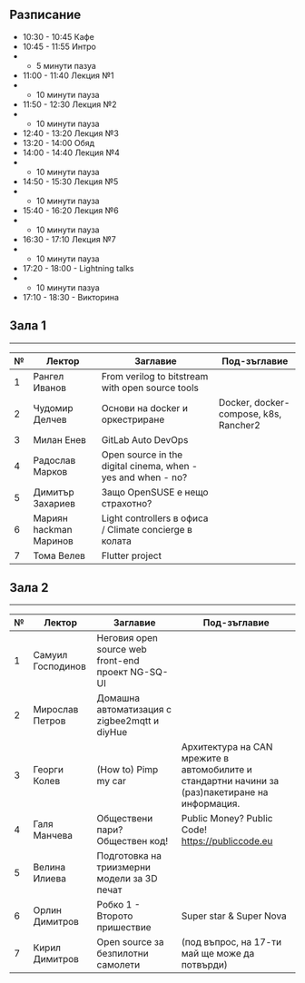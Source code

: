 ## Разписание

 * 10:30 - 10:45 Кафe
 * 10:45 - 11:55 Интро
 * - 5 минути пазуа
 * 11:00 - 11:40 Лекция №1
 * - 10 минути пауза
 * 11:50 - 12:30 Лекция №2
 * - 10 минути пауза
 * 12:40 - 13:20 Лекция №3
 * 13:20 - 14:00 Обяд
 * 14:00 - 14:40 Лекция №4
 * - 10 минути пауза
 * 14:50 - 15:30 Лекция №5
 * - 10 минути пауза
 * 15:40 - 16:20 Лекция №6
 * - 10 минути пауза
 * 16:30 - 17:10 Лекция №7
 * - 10 минути пауза
 * 17:20 - 18:00 - Lightning talks
 * - 10 минути пазуа
 * 17:10 - 18:30 - Викторина


## Зала 1
----
|№| Лектор | Заглавие | Под-зъглавие |
|-|--------|----------|--------------|
|1| Рангел Иванов     | From verilog to bitstream with open source tools | |
|2| Чудомир Делчев    | Основи на docker и оркестриране | Docker, docker-compose, k8s, Rancher2 |
|3| Милан Енев        | GitLab Auto DevOps | |
|4| Радослав Марков   | Open source in the digital cinema, when - yes and when - no? | |
|5| Димитър Захариев  | Защо OpenSUSE е нещо страхотно? | |
|6| Мариян hackman Маринов | Light controllers в офиса / Climate concierge в колата | |
|7| Тома Велев        | Flutter project | |


## Зала 2
----
|№| Лектор | Заглавие | Под-зъглавие |
|-|--------|----------|--------------|
|1| Самуил Господинов | Неговия open source web front-end проект NG-SQ-UI | |
|2| Мирослав Петров   | Домашна автоматизация с zigbee2mqtt и diyHue | |
|3| Георги Колев      | (How to) Pimp my car |Архитектура на CAN мрежите в автомобилите и стандартни начини за (раз)пакетиране на информация. |
|4| Галя Манчева      | Обществени пари? Обществен код! | Public Money? Public Code! https://publiccode.eu |
|5| Велина Илиева     | Подготовка на триизмерни модели за 3D печат | |
|6| Орлин Димитров    | Робко 1 - Второто пришествие | Super star & Super Nova |
|7| Кирил Димитров    | Open source за безпилотни самолети | (под въпрос, на 17-ти май ще може да потвърди) |


